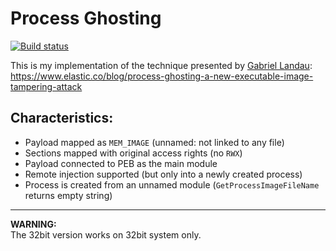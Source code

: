 Process Ghosting
==========

[![Build status](https://ci.appveyor.com/api/projects/status/2nabj2ukws4ees0w?svg=true)](https://ci.appveyor.com/project/hasherezade/process-ghosting)

This is my implementation of the technique presented by [Gabriel Landau](https://twitter.com/GabrielLandau):<br/>
https://www.elastic.co/blog/process-ghosting-a-new-executable-image-tampering-attack

Characteristics:
-

+ Payload mapped as `MEM_IMAGE` (unnamed: not linked to any file)
+ Sections mapped with original access rights (no `RWX`)
+ Payload connected to PEB as the main module
+ Remote injection supported (but only into a newly created process)
+ Process is created from an unnamed module (`GetProcessImageFileName` returns empty string)

<hr/>
<b>WARNING:</b> <br/>
The 32bit version works on 32bit system only. 
